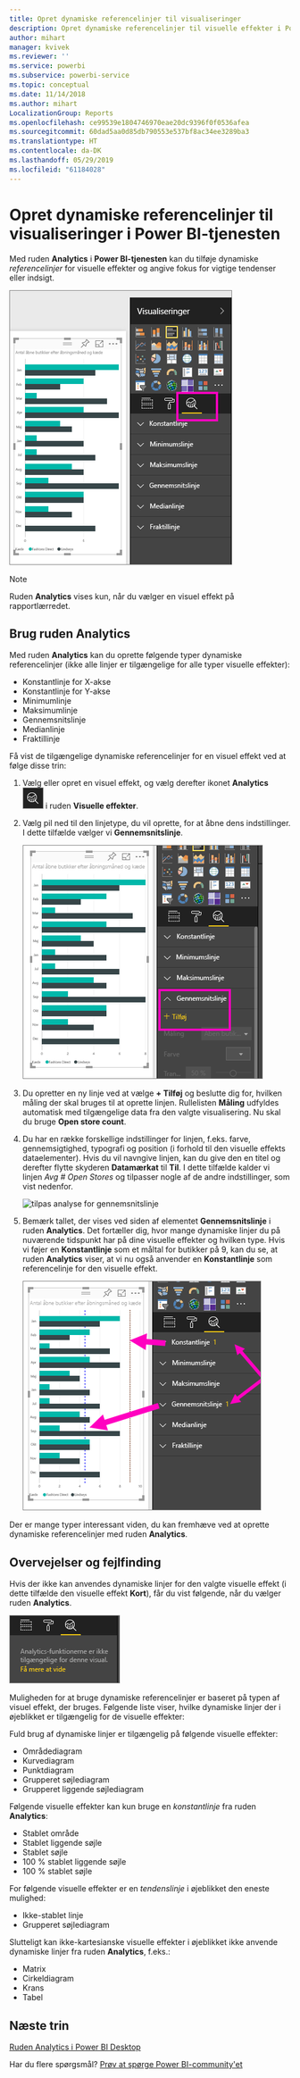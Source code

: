 ```yaml
---
title: Opret dynamiske referencelinjer til visualiseringer
description: Opret dynamiske referencelinjer til visuelle effekter i Power BI-tjenesten
author: mihart
manager: kvivek
ms.reviewer: ''
ms.service: powerbi
ms.subservice: powerbi-service
ms.topic: conceptual
ms.date: 11/14/2018
ms.author: mihart
LocalizationGroup: Reports
ms.openlocfilehash: ce99539e1804746970eae20dc9396f0f0536afea
ms.sourcegitcommit: 60dad5aa0d85db790553e537bf8ac34ee3289ba3
ms.translationtype: HT
ms.contentlocale: da-DK
ms.lasthandoff: 05/29/2019
ms.locfileid: "61184028"
---
```

# <a name="create-dynamic-reference-lines-for-visuals-in-the-power-bi-service"></a>Opret dynamiske referencelinjer til visualiseringer i Power BI-tjenesten

Med ruden **Analytics** i **Power BI-tjenesten** kan du tilføje dynamiske *referencelinjer* for visuelle effekter og angive fokus for vigtige tendenser eller indsigt.

![](media/service-analytics-pane/power-bi-analytics-pane.png)

> [!NOTE]
> Ruden **Analytics** vises kun, når du vælger en visuel effekt på rapportlærredet.
> 
> 

## <a name="use-the-analytics-pane"></a>Brug ruden Analytics
Med ruden **Analytics** kan du oprette følgende typer dynamiske referencelinjer (ikke alle linjer er tilgængelige for alle typer visuelle effekter):

* Konstantlinje for X-akse
* Konstantlinje for Y-akse
* Minimumlinje
* Maksimumlinje
* Gennemsnitslinje
* Medianlinje
* Fraktillinje


Få vist de tilgængelige dynamiske referencelinjer for en visuel effekt ved at følge disse trin:

1. Vælg eller opret en visuel effekt, og vælg derefter ikonet **Analytics** ![](media/service-analytics-pane/power-bi-analytics-icon.png) i ruden **Visuelle effekter**.

2. Vælg pil ned til den linjetype, du vil oprette, for at åbne dens indstillinger. I dette tilfælde vælger vi **Gennemsnitslinje**.
   
   ![tilføj gennemsnitslinje](media/service-analytics-pane/power-bi-add.png)

3. Du opretter en ny linje ved at vælge **+ Tilføj** og beslutte dig for, hvilken måling der skal bruges til at oprette linjen.  Rullelisten **Måling** udfyldes automatisk med tilgængelige data fra den valgte visualisering. Nu skal du bruge **Open store count**.

5. Du har en række forskellige indstillinger for linjen, f.eks. farve, gennemsigtighed, typografi og position (i forhold til den visuelle effekts dataelementer). Hvis du vil navngive linjen, kan du give den en titel og derefter flytte skyderen **Datamærkat** til **Til**.  I dette tilfælde kalder vi linjen *Avg # Open Stores* og tilpasser nogle af de andre indstillinger, som vist nedenfor.
   
   ![tilpas analyse for gennemsnitslinje](media/service-analytics-pane/power-bi-average-line2.png)

1. Bemærk tallet, der vises ved siden af elementet **Gennemsnitslinje** i ruden **Analytics**. Det fortæller dig, hvor mange dynamiske linjer du på nuværende tidspunkt har på dine visuelle effekter og hvilken type. Hvis vi føjer en **Konstantlinje** som et måltal for butikker på 9, kan du se, at ruden **Analytics** viser, at vi nu også anvender en **Konstantlinje** som referencelinje for den visuelle effekt.
   
   ![](media/service-analytics-pane/power-bi-reference-lines.png)
   

Der er mange typer interessant viden, du kan fremhæve ved at oprette dynamiske referencelinjer med ruden **Analytics**.

## <a name="considerations-and-troubleshooting"></a>Overvejelser og fejlfinding

Hvis der ikke kan anvendes dynamiske linjer for den valgte visuelle effekt (i dette tilfælde den visuelle effekt **Kort**), får du vist følgende, når du vælger ruden **Analytics**.
   
![analytics er ikke tilgængelig](media/service-analytics-pane/power-bi-no-lines.png)

Muligheden for at bruge dynamiske referencelinjer er baseret på typen af visuel effekt, der bruges. Følgende liste viser, hvilke dynamiske linjer der i øjeblikket er tilgængelig for de visuelle effekter:

Fuld brug af dynamiske linjer er tilgængelig på følgende visuelle effekter:

* Områdediagram
* Kurvediagram
* Punktdiagram
* Grupperet søjlediagram
* Grupperet liggende søjlediagram

Følgende visuelle effekter kan kun bruge en *konstantlinje* fra ruden **Analytics**:

* Stablet område
* Stablet liggende søjle
* Stablet søjle
* 100 % stablet liggende søjle
* 100 % stablet søjle

For følgende visuelle effekter er en *tendenslinje* i øjeblikket den eneste mulighed:

* Ikke-stablet linje
* Grupperet søjlediagram

Slutteligt kan ikke-kartesianske visuelle effekter i øjeblikket ikke anvende dynamiske linjer fra ruden **Analytics**, f.eks.:

* Matrix
* Cirkeldiagram
* Krans
* Tabel

## <a name="next-steps"></a>Næste trin
[Ruden Analytics i Power BI Desktop](desktop-analytics-pane.md)

Har du flere spørgsmål? [Prøv at spørge Power BI-community'et](http://community.powerbi.com/)

